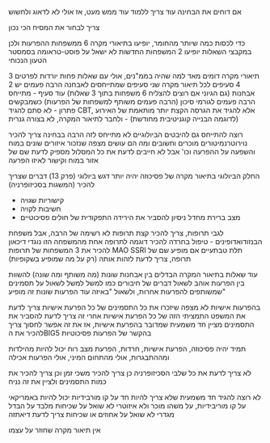 אם דוחים את הבחינה עוד צריך ללמוד עוד ממש מעט, אז אולי לא לדאוג ולחשוש

צריך לבחור את המסיח הכי נכון

כדי לכסות כמה שיותר מהחומר, יופיעו בתיאורי מקרה 6 ממשפחות ההפרעות
ולכן במקבצי השאלות יופיעו 2 המשפחות החדשות
לא ישאל על פוסט-טראומה בסמסטר הטעון הנכוחי

3 תיאורי מקרה
דומים מאד למה שהיה בממ"נים, אולי עם שאלות פחות יורדות לפרטים
4 סעיפים לכל תיאור מקרה
שני סעיפים שמתייחסים לאבחנה
הרבה פעמים יש 2 אבחנות (גם הגיוני אם רוצים להצליח 6 משפחות בתוך 3 שאלות)
עוד סעיף - מתייחס הרבה פעמים לגורמי סיכון (הרבה פעמים משותף למשפחות של הפרעות)
כשמבקשים פתרון - לא סתם להגיד CBT, אלא להגיד את הגרסה הקצת יותר מותאמת של האירוע (לדוגמה הבנייה קוגניטיבית מחודשת) - ולחבר לתיאור המקרה, לא בצורה גנרית

רוצה להתייחס גם להיבטים הביולוגיים
לא מתייחס לזה הרבה בבחינה
צריך להכיר נוירוטרנמיטורים מוכרים וחשובים ומה הם עושים
מצפה שנזכור איזורים שונים במוח והשפעה על ההפרעה וכו'
אבל לא חייבים לדעת את כל המסלול
מספיק לדעת שם של אזור במוח וקישור לאיזו הפרעה

החלק הביולוגי
בתיאור מקרה של פסיכוזה יהיה יותר דגש ביולוגי (פרק 13)
דברים שצריך להכיר  (המשגות בסכיזופרניה)
- קישוריות שגויה
- חשיבות לקויה
- מצב ברירת מחדל
ניסיון להסביר את הירידה התפקודית של חולים פסיכוטיים

לגבי תרופות, צריך להכיר קצת תרופות
לא רשימה של הרבה, אבל 
משפחת הבנזודואדופינים - טיפול בחרדה
להכיר דוגמה לתרופה אחת מהמשפחה הזו
נוגדי דיכאון להכיר את 3 המשפחות של תרופות
MAO
SSRI
תלת טבתעיים
אם מופיע שם של תרופה, צריך לדעת לזהות אותה (רק על מה שמופיע בשקופיות)

עוד שאלות בתיאור המקרה
הבדלים בין אבחנות שונות (מה משותף ומה שונה) להשוות בין הפרעות
אוהב לשאול דברים של חיבורים כמו למשל 
למשל לשאול על תסמינים שמשותפים להפרעות אחרות, ולשאול "באיזה עוד הפרעות שונות זה מופיע"

בהפרעות אישיות לא מצפה שיזכרו את כל התסמינים של כל הפרעת אישיות
צריך לדעת את המשפט התמציתי הזה של כל הפרעת אישיות
אחרי זה צריך לדעת להסביר את התסמינים
מציין חד משמעית שמדובר בהפרעת אישיות, אז את זה אפשר לחסוך
צריך להכיר את הBIG5
בהקשר של הפרעות פסיכוטיות


תמיד יהיה פסיכוזה, הפרעת אישיות, חרדות, הפרעת מצב רוח
יכול להיות מהילדות ומההתבגרות, אולי מהתחום המיני, אולי הפרעות אכילה


לא צריך לדעת את כל שלבי הסכיזופרניה
כן צריך להכיר משכי זמן
וכן צריך להכיר את כמות התסמינים ולציין את זה נניח


לא רוצה להגיד חד משמעית שלא צריך להיות חד על קו מורבידיות
יכול להיות באמריקאי על קו מוריבידיות, על משהו מוכר ולא איזוטרי
לא שואל על שכיחות מלבד על הבדל מגדרי
לא שואל על אחוזים או שכיחות
צריך לדעת דיאתזה


אין תיאור מקרה שחוזר על עצמו